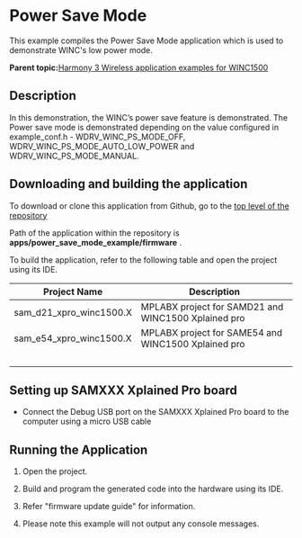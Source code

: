 # Power Save Mode

This example compiles the Power Save Mode application which is used to demonstrate WINC's low power mode.

**Parent topic:**[Harmony 3 Wireless application examples for WINC1500](GUID-D41DC58E-4197-40C3-B2E5-298EE2491305.md)

## Description

In this demonstration, the WINC’s power save feature is demonstrated. The Power save mode is demonstrated depending on the value configured in example\_conf.h - WDRV\_WINC\_PS\_MODE\_OFF, WDRV\_WINC\_PS\_MODE\_AUTO\_LOW\_POWER and WDRV\_WINC\_PS\_MODE\_MANUAL.

## Downloading and building the application

To download or clone this application from Github, go to the [top level of the repository](https://github.com/Microchip-MPLAB-Harmony/wireless_apps_winc1500)

Path of the application within the repository is **apps/power\_save\_mode\_example/firmware** .

To build the application, refer to the following table and open the project using its IDE.

|Project Name|Description|
|------------|-----------|
|sam\_d21\_xpro\_winc1500.X|MPLABX project for SAMD21 and WINC1500 Xplained pro|
|sam\_e54\_xpro\_winc1500.X|MPLABX project for SAME54 and WINC1500 Xplained pro|
| | |

## Setting up SAMXXX Xplained Pro board

-   Connect the Debug USB port on the SAMXXX Xplained Pro board to the computer using a micro USB cable


## Running the Application

1.  Open the project.

2.  Build and program the generated code into the hardware using its IDE.

3.  Refer "firmware update guide" for information.

4.  Please note this example will not output any console messages.



